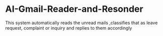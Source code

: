 # AI-Gmail-Reader-and-Resonder
This system automatically reads the unread mails ,classifies that as leave request, complaint or inquiry and replies to them accordingly
